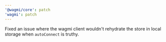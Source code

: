 ```yaml
---
'@wagmi/core': patch
'wagmi': patch
---
```


Fixed an issue where the wagmi client wouldn't rehydrate the store in local storage when `autoConnect` is truthy.
